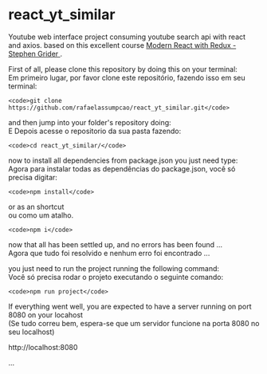 # react_yt_similar
Youtube web interface project consuming youtube search api  with react  and axios. based on  this excellent course [Modern React with Redux - Stephen Grider ](https://www.udemy.com/react-redux/).

First of all, please clone this repository by doing this on your terminal:<br>
Em primeiro lugar, por favor clone este repositório, fazendo isso em seu terminal:

    <code>git clone https://github.com/rafaelassumpcao/react_yt_similar.git</code>

and then jump into  your folder's repository doing:<br>
E Depois acesse o repositorio da sua pasta fazendo:

    <code>cd react_yt_similar/</code>

now to install all dependencies from package.json you just need type:<br>
Agora para instalar todas as dependências do package.json, você só precisa digitar:

    <code>npm install</code>

or as an shortcut<br>
ou como um atalho.

    <code>npm i</code>

now that all has been settled up, and no errors has been found ...<br>
Agora que tudo foi resolvido e nenhum erro foi encontrado ...

you just need to run the project running the following command:<br>
Você só precisa rodar o projeto executando o seguinte comando:

    <code>npm run project</code>
    
If everything went well, you are expected to have a server running on port 8080 on your locahost<br>
(Se tudo correu bem, espera-se que um servidor funcione na porta 8080 no seu localhost)

http://localhost:8080

...
